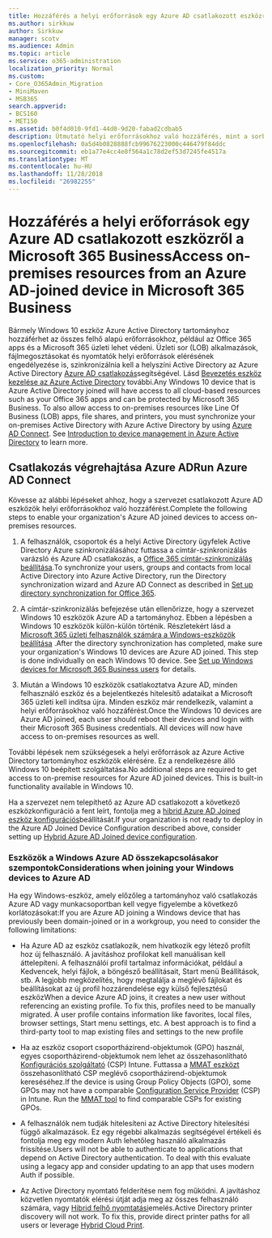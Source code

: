 ```yaml
---
title: Hozzáférés a helyi erőforrások egy Azure AD csatlakozott eszközről a Microsoft 365 Business
ms.author: sirkkuw
author: Sirkkuw
manager: scotv
ms.audience: Admin
ms.topic: article
ms.service: o365-administration
localization_priority: Normal
ms.custom:
- Core_O365Admin_Migration
- MiniMaven
- MSB365
search.appverid:
- BCS160
- MET150
ms.assetid: b0f4d010-9fd1-44d0-9d20-fabad2cdbab5
description: Útmutató helyi erőforrásokhoz való hozzáférés, mint a sorban az üzleti alkalmazások, fájlmegosztásokat és Azure Active Directoryból nyomtatókat csatlakozott Windows 10 eszköz.
ms.openlocfilehash: 0a5d4b0828888fcb99676223000c446479f84ddc
ms.sourcegitcommit: eb1a77e4cc4e8f564a1c78d2ef53d7245fe4517a
ms.translationtype: MT
ms.contentlocale: hu-HU
ms.lasthandoff: 11/28/2018
ms.locfileid: "26982255"
---
```

# <a name="access-on-premises-resources-from-an-azure-ad-joined-device-in-microsoft-365-business"></a><span data-ttu-id="4dd57-103">Hozzáférés a helyi erőforrások egy Azure AD csatlakozott eszközről a Microsoft 365 Business</span><span class="sxs-lookup"><span data-stu-id="4dd57-103">Access on-premises resources from an Azure AD-joined device in Microsoft 365 Business</span></span>

<span data-ttu-id="4dd57-p101">Bármely Windows 10 eszköz Azure Active Directory tartományhoz hozzáférhet az összes felhő alapú erőforrásokhoz, például az Office 365 apps és a Microsoft 365 üzleti lehet védeni. Üzleti sor (LOB) alkalmazások, fájlmegosztásokat és nyomtatók helyi erőforrások elérésének engedélyezése is, szinkronizálnia kell a helyszíni Active Directory az Azure Active Directory [Azure AD csatlakozás](https://docs.microsoft.com/en-us/azure/active-directory/connect/active-directory-aadconnect)segítségével. Lásd [Bevezetés eszköz kezelése az Azure Active Directory](https://docs.microsoft.com/en-us/azure/active-directory/device-management-introduction) további.</span><span class="sxs-lookup"><span data-stu-id="4dd57-p101">Any Windows 10 device that is Azure Active Directory joined will have access to all cloud-based resources such as your Office 365 apps and can be protected by Microsoft 365 Business. To also allow access to on-premises resources like Line Of Business (LOB) apps, file shares, and printers, you must synchronize your on-premises Active Directory with Azure Active Directory by using [Azure AD Connect](https://docs.microsoft.com/en-us/azure/active-directory/connect/active-directory-aadconnect). See [Introduction to device management in Azure Active Directory](https://docs.microsoft.com/en-us/azure/active-directory/device-management-introduction) to learn more.</span></span> 
  
## <a name="run-azure-ad-connect"></a><span data-ttu-id="4dd57-107">Csatlakozás végrehajtása Azure AD</span><span class="sxs-lookup"><span data-stu-id="4dd57-107">Run Azure AD Connect</span></span>

<span data-ttu-id="4dd57-108">Kövesse az alábbi lépéseket ahhoz, hogy a szervezet csatlakozott Azure AD eszközök helyi erőforrásokhoz való hozzáférést.</span><span class="sxs-lookup"><span data-stu-id="4dd57-108">Complete the following steps to enable your organization's Azure AD joined devices to access on-premises resources.</span></span>
  
1. <span data-ttu-id="4dd57-109">A felhasználók, csoportok és a helyi Active Directory ügyfelek Active Directory Azure szinkronizálásához futtassa a címtár-szinkronizálás varázsló és Azure AD csatlakozás, a [Office 365 címtár-szinkronizálás beállítása](https://support.office.com/article/1b3b5318-6977-42ed-b5c7-96fa74b08846).</span><span class="sxs-lookup"><span data-stu-id="4dd57-109">To synchronize your users, groups and contacts from local Active Directory into Azure Active Directory, run the Directory synchronization wizard and Azure AD Connect as described in [Set up directory synchronization for Office 365](https://support.office.com/article/1b3b5318-6977-42ed-b5c7-96fa74b08846).</span></span>
    
2. <span data-ttu-id="4dd57-p102">A címtár-szinkronizálás befejezése után ellenőrizze, hogy a szervezet Windows 10 eszközök Azure AD a tartományhoz. Ebben a lépésben a Windows 10 eszközök külön-külön történik. Részletekért lásd a [Microsoft 365 üzleti felhasználók számára a Windows-eszközök beállítása](set-up-windows-devices.md) .</span><span class="sxs-lookup"><span data-stu-id="4dd57-p102">After the directory synchronization has completed, make sure your organization's Windows 10 devices are Azure AD joined. This step is done individually on each Windows 10 device. See [Set up Windows devices for Microsoft 365 Business users](set-up-windows-devices.md) for details.</span></span> 
    
3. <span data-ttu-id="4dd57-p103">Miután a Windows 10 eszközök csatlakoztatva Azure AD, minden felhasználó eszköz és a bejelentkezés hitelesítő adataikat a Microsoft 365 üzleti kell indítsa újra. Minden eszköz már rendelkezik, valamint a helyi erőforrásokhoz való hozzáférést.</span><span class="sxs-lookup"><span data-stu-id="4dd57-p103">Once the Windows 10 devices are Azure AD joined, each user should reboot their devices and login with their Microsoft 365 Business credentials. All devices will now have access to on-premises resources as well.</span></span>
    
<span data-ttu-id="4dd57-p104">További lépések nem szükségesek a helyi erőforrások az Azure Active Directory tartományhoz eszközök elérésére. Ez a rendelkezésre álló Windows 10 beépített szolgáltatása.</span><span class="sxs-lookup"><span data-stu-id="4dd57-p104">No additional steps are required to get access to on-premise resources for Azure AD joined devices. This is built-in functionality available in Windows 10.</span></span> 
  
<span data-ttu-id="4dd57-117">Ha a szervezet nem telepíthető az Azure AD csatlakozott a következő eszközkonfiguráció a fent leírt, fontolja meg a [hibrid Azure AD Joined eszköz konfigurációs](manage-windows-devices.md)beállítását.</span><span class="sxs-lookup"><span data-stu-id="4dd57-117">If your organization is not ready to deploy in the Azure AD Joined Device Configuration described above, consider setting up [Hybrid Azure AD Joined device configuration](manage-windows-devices.md).</span></span>
  
### <a name="considerations-when-joining-your-windows-devices-to-azure-ad"></a><span data-ttu-id="4dd57-118">Eszközök a Windows Azure AD összekapcsolásakor szempontok</span><span class="sxs-lookup"><span data-stu-id="4dd57-118">Considerations when joining your Windows devices to Azure AD</span></span>

<span data-ttu-id="4dd57-119">Ha egy Windows-eszköz, amely előzőleg a tartományhoz való csatlakozás Azure AD vagy munkacsoportban kell vegye figyelembe a következő korlátozásokat:</span><span class="sxs-lookup"><span data-stu-id="4dd57-119">If you are Azure AD joining a Windows device that has previously been domain-joined or in a workgroup, you need to consider the following limitations:</span></span>
  
- <span data-ttu-id="4dd57-p105">Ha Azure AD az eszköz csatlakozik, nem hivatkozik egy létező profilt hoz új felhasználó. A javításhoz profilokat kell manuálisan kell áttelepíteni. A felhasználói profil tartalmaz információkat, például a Kedvencek, helyi fájlok, a böngésző beállításait, Start menü Beállítások, stb. A legjobb megközelítés, hogy megtalálja a meglévő fájlokat és beállításokat az új profil hozzárendelése egy külső fejlesztésű eszköz</span><span class="sxs-lookup"><span data-stu-id="4dd57-p105">When a device Azure AD joins, it creates a new user without referencing an existing profile. To fix this, profiles need to be manually migrated. A user profile contains information like favorites, local files, browser settings, Start menu settings, etc. A best approach is to find a third-party tool to map existing files and settings to the new profile</span></span>
    
- <span data-ttu-id="4dd57-p106">Ha az eszköz csoport csoportházirend-objektumok (GPO) használ, egyes csoportházirend-objektumok nem lehet az összehasonlítható [Konfigurációs szolgáltató](https://docs.microsoft.com/windows/configuration/provisioning-packages/how-it-pros-can-use-configuration-service-providers) (CSP) Intune. Futtassa a [MMAT eszközt](https://www.microsoft.com/download/details.aspx?id=45520) összehasonlítható CSP meglévő csoportházirend-objektumok kereséséhez.</span><span class="sxs-lookup"><span data-stu-id="4dd57-p106">If the device is using Group Policy Objects (GPO), some GPOs may not have a comparable [Configuration Service Provider](https://docs.microsoft.com/windows/configuration/provisioning-packages/how-it-pros-can-use-configuration-service-providers) (CSP) in Intune. Run the [MMAT tool](https://www.microsoft.com/download/details.aspx?id=45520) to find comparable CSPs for existing GPOs.</span></span> 
    
- <span data-ttu-id="4dd57-p107">A felhasználók nem tudják hitelesíteni az Active Directory hitelesítési függő alkalmazások. Ez egy régebbi alkalmazás segítségével értékeli és fontolja meg egy modern Auth lehetőleg használó alkalmazás frissítése.</span><span class="sxs-lookup"><span data-stu-id="4dd57-p107">Users will not be able to authenticate to applications that depend on Active Directory authentication. To deal with this evaluate using a legacy app and consider updating to an app that uses modern Auth if possible.</span></span>
    
- <span data-ttu-id="4dd57-p108">Az Active Directory nyomtató felderítése nem fog működni. A javításhoz közvetlen nyomtatók elérési útját adja meg az összes felhasználó számára, vagy [Hibrid felhő nyomtatási](https://docs.microsoft.com/windows-server/administration/hybrid-cloud-print/hybrid-cloud-print-deploy)emelés.</span><span class="sxs-lookup"><span data-stu-id="4dd57-p108">Active Directory printer discovery will not work. To fix this, provide direct printer paths for all users or leverage [Hybrid Cloud Print](https://docs.microsoft.com/windows-server/administration/hybrid-cloud-print/hybrid-cloud-print-deploy).</span></span>
    

